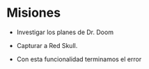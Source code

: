 #  Misiones

* Investigar los planes de Dr. Doom
* Capturar a Red Skull.

* Con esta funcionalidad terminamos el error
